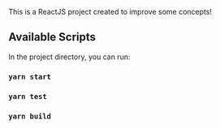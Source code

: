 This is a ReactJS project created to improve some concepts!

## Available Scripts

In the project directory, you can run:

### `yarn start`

### `yarn test`

### `yarn build`
